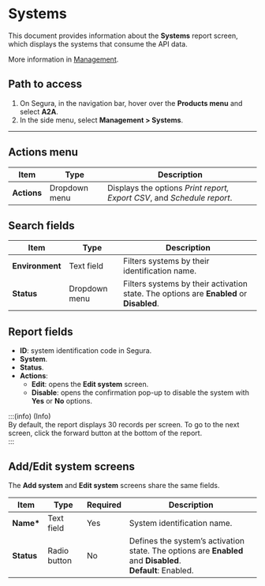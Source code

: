# Systems

This document provides information about the **Systems** report screen, which displays the systems that consume the API data.

More information in [Management](/v4/docs/a2a-management).

## Path to access 

1. On Segura, in the navigation bar, hover over the **Products menu** and select **A2A**.  
2. In the side menu, select **Management \> Systems**.

---

## Actions menu

| Item | Type | Description |
| ----- | ----- | ----- |
| **Actions** | Dropdown menu | Displays the options *Print report, Export CSV*, and *Schedule report*. |



## Search fields


| Item | Type | Description |
| ----- | ----- | ----- |
| **Environment** | Text field | Filters systems by their identification name. |
| **Status** | Dropdown menu | Filters systems by their activation state. The options are **Enabled** or **Disabled**. |

## Report fields


* **ID**: system identification code in Segura.    
* **System**.    
* **Status**.    
* **Actions**:    
  * **Edit**: opens the **Edit system** screen.    
  * **Disable**: opens the confirmation pop-up to disable the system with **Yes** or **No** options.  

:::(info) (Info)    
By default, the report displays 30 records per screen. To go to the next screen, click the forward button at the bottom of the report.    
:::  

## Add/Edit system screens  

The **Add system** and **Edit system** screens share the same fields.

| Item | Type | Required | Description |
| ----- | ----- | ----- | ----- |
| **Name\*** | Text field | Yes | System identification name. |
| **Status** | Radio button | No | Defines the system’s activation state. The options are **Enabled** and **Disabled**. <br>**Default**: Enabled. |